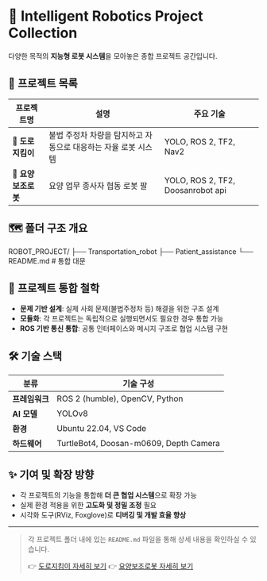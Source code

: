 # 🤖 Intelligent Robotics Project Collection

다양한 목적의 **지능형 로봇 시스템**을 모아놓은 종합 프로젝트 공간입니다.  


## 📁 프로젝트 목록

| 프로젝트명 | 설명 | 주요 기술 |
|------------|------|-----------|
| 🚗 **도로지킴이** | 불법 주정차 차량을 탐지하고 자동으로 대응하는 자율 로봇 시스템 | YOLO, ROS 2, TF2, Nav2 |
| 🦾 **요양보조로봇** | 요양 업무 종사자 협동 로봇 팔 | YOLO, ROS 2, TF2, Doosanrobot api |

## 🗺️ 폴더 구조 개요

ROBOT_PROJECT/
├── Transportation_robot
├── Patient_assistance
└── README.md # 통합 대문 


## 🧠 프로젝트 통합 철학

- **문제 기반 설계**: 실제 사회 문제(불법주정차 등) 해결을 위한 구조 설계
- **모듈화**: 각 프로젝트는 독립적으로 실행되면서도 필요한 경우 통합 가능
- **ROS 기반 통신 통합**: 공통 인터페이스와 메시지 구조로 협업 시스템 구현

## 🛠 기술 스택

| 분류        | 기술 구성                        |
|-------------|----------------------------------|
| **프레임워크** | ROS 2 (humble), OpenCV, Python |
| **AI 모델**   | YOLOv8                         |
| **환경**     | Ubuntu 22.04, VS Code           |
| **하드웨어** | TurtleBot4, Doosan-m0609, Depth Camera|

## ✨ 기여 및 확장 방향

- 각 프로젝트의 기능을 통합해 **더 큰 협업 시스템**으로 확장 가능
- 실제 환경 적용을 위한 **고도화 및 정밀 조정** 필요
- 시각화 도구(RViz, Foxglove)로 **디버깅 및 개발 효율 향상**

---

> 각 프로젝트 폴더 내에 있는 `README.md` 파일을 통해 상세 내용을 확인하실 수 있습니다.
>  
> 👉 [도로지킴이 자세히 보기](Transportation_robot/README.md)
> 👉 [요양보조로봇 자세히 보기](Patient_assistance/README.md)
